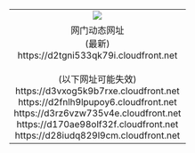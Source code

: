 ﻿<table>
  <tr></tr>
  <tr><td colspan=2 align=center><img src="https://d2tgni533qk79i.cloudfront.net/Up/oGate.jpg" /></td></tr>
  <tr><td colspan=2 align=center>网门动态网址<br/>(最新)
<br>https://d2tgni533qk79i.cloudfront.net
<br/><br/>(以下网址可能失效)
<br>https://d3vxog5k9b7rxe.cloudfront.net
<br>https://d2fnlh9lpupoy6.cloudfront.net
<br>https://d3rz6vzw735v4e.cloudfront.net
<br>https://d170ae98olf32f.cloudfront.net
<br>https://d28iudq829l9cm.cloudfront.net
    </td>
  </tr>
</table>

